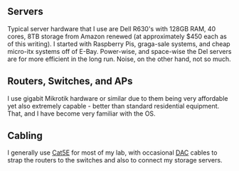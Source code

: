 ## Servers
Typical server hardware that I use are Dell R630's with 128GB RAM, 40 cores, 8TB storage from Amazon renewed (at approximately $450 each as of this writing).  I started with Raspberry Pis, graga-sale systems, and cheap micro-itx systems off of E-Bay.  Power-wise, and space-wise the Del servers are for more efficient in the long run.  Noise, on the other hand, not so much.
## Routers, Switches, and APs
I use gigabit Mikrotik hardware or similar due to them being very affordable yet also extremely capable - better than standard residential equipment. That, and I have become very familiar with the OS.

## Cabling
I generally use [Cat5E](https://www.google.com/search?q=what+is+a+cat5e+cable&num=10&newwindow=1&sca_esv=2ea9994c24cfc6c9&sxsrf=AE3TifMDFCD3YyELwpPTt7iSxe012iIJUA%3A1753243061492&ei=tV2AaKDlHbio0PEP47n18QE&oq=what+is+a+cat5e&gs_lp=Egxnd3Mtd2l6LXNlcnAiD3doYXQgaXMgYSBjYXQ1ZSoCCAAyBRAAGIAEMgUQABiABDIFEAAYgAQyBRAAGIAEMgUQABiABDIFEAAYgAQyBhAAGBYYHjIGEAAYFhgeMgYQABgWGB4yBhAAGBYYHkiGNVCHCliPJnACeAGQAQCYAU2gAdECqgEBNbgBA8gBAPgBAZgCB6AChAPCAgoQABiwAxjWBBhHwgINEAAYgAQYsAMYQxiKBcICCxAAGIAEGJECGIoFwgIIEAAYgAQYsQPCAg4QABiABBixAxiDARiKBcICCxAAGIAEGLEDGIMBwgIHEAAYgAQYCpgDAIgGAZAGCpIHATegB98bsgcBNbgH8gLCBwUyLTUuMsgHLQ&sclient=gws-wiz-serp) for most of my lab, with occasional [DAC](https://www.google.com/search?q=what+is+a+DAC+cable&num=10&newwindow=1&sca_esv=2ea9994c24cfc6c9&sxsrf=AE3TifNGIOla3jrUAzMzLSIGFq-pXzwnSA%3A1753243393367&ei=AV-AaNeXFqqy0PEPibWHmAk&ved=0ahUKEwiXnKrNjNKOAxUqGTQIHYnaAZMQ4dUDCBA&uact=5&oq=what+is+a+DAC+cable&gs_lp=Egxnd3Mtd2l6LXNlcnAiE3doYXQgaXMgYSBEQUMgY2FibGUyCxAAGIAEGJECGIoFMgUQABiABDIGEAAYCBgeMgYQABgIGB4yBhAAGAgYHjILEAAYgAQYhgMYigUyCxAAGIAEGIYDGIoFMggQABiABBiiBEi5GlChCVieC3ACeAGQAQCYAVWgAesBqgEBM7gBA8gBAPgBAZgCBaACiwLCAgoQABiwAxjWBBhHwgINEAAYgAQYsAMYQxiKBcICBhAAGAcYHpgDAIgGAZAGCZIHATWgB4ESsgcBM7gH_gHCBwMyLTXIBxw&sclient=gws-wiz-serp) cables to strap the routers to the switches and also to connect my storage servers.